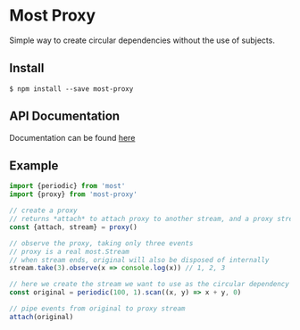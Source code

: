 # Most Proxy

Simple way to create circular dependencies without the use of subjects.

## Install
```shell
$ npm install --save most-proxy
```

## API Documentation

Documentation can be found [here](https://mostjs-community.github.io/most-proxy/doc/index.html)

## Example

```js
import {periodic} from 'most'
import {proxy} from 'most-proxy'

// create a proxy
// returns *attach* to attach proxy to another stream, and a proxy stream *stream*
const {attach, stream} = proxy()

// observe the proxy, taking only three events
// proxy is a real most.Stream
// when stream ends, original will also be disposed of internally
stream.take(3).observe(x => console.log(x)) // 1, 2, 3

// here we create the stream we want to use as the circular dependency
const original = periodic(100, 1).scan((x, y) => x + y, 0)

// pipe events from original to proxy stream
attach(original)
```
